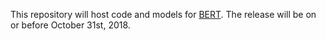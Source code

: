 This repository will host code and models for
[BERT](https://arxiv.org/abs/1810.04805). The release will be on or before
October 31st, 2018.

